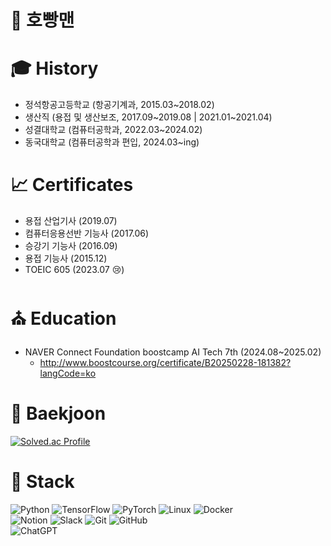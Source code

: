 # 👻 호빵맨

# 🎓 History
- 정석항공고등학교 (항공기계과, 2015.03~2018.02)
- 생산직 (용접 및 생산보조, 2017.09\~2019.08 | 2021.01\~2021.04)
- 성결대학교 (컴퓨터공학과, 2022.03~2024.02)
- 동국대학교 (컴퓨터공학과 편입, 2024.03~ing)

# 📈 Certificates
- 용접 산업기사 (2019.07)
- 컴퓨터응용선반 기능사 (2017.06)
- 승강기 기능사 (2016.09)
- 용접 기능사 (2015.12)
- TOEIC 605 (2023.07 😢)

# ⛪️ Education
- NAVER Connect Foundation boostcamp AI Tech 7th (2024.08~2025.02)
  - http://www.boostcourse.org/certificate/B20250228-181382?langCode=ko

# 🌄 Baekjoon
[![Solved.ac Profile](http://mazassumnida.wtf/api/generate_badge?boj=hocheol0303)](https://solved.ac/hocheol0303)

# 🌈 Stack
![Python](https://img.shields.io/badge/python-3670A0?style=for-the-badge&logo=python&logoColor=ffdd54)
![TensorFlow](https://img.shields.io/badge/TensorFlow-%23FF6F00.svg?style=for-the-badge&logo=TensorFlow&logoColor=white)
![PyTorch](https://img.shields.io/badge/PyTorch-%23EE4C2C.svg?style=for-the-badge&logo=PyTorch&logoColor=white)
![Linux](https://img.shields.io/badge/Linux-FCC624?style=for-the-badge&logo=linux&logoColor=black)
![Docker](https://img.shields.io/badge/docker-%230db7ed.svg?style=for-the-badge&logo=docker&logoColor=white)<br>
![Notion](https://img.shields.io/badge/Notion-%23000000.svg?style=for-the-badge&logo=notion&logoColor=white)
![Slack](https://img.shields.io/badge/Slack-4A154B?style=for-the-badge&logo=slack&logoColor=white)
![Git](https://img.shields.io/badge/git-%23F05033.svg?style=for-the-badge&logo=git&logoColor=white)
![GitHub](https://img.shields.io/badge/github-%23121011.svg?style=for-the-badge&logo=github&logoColor=white)<br>
![ChatGPT](https://img.shields.io/badge/chatGPT-74aa9c?style=for-the-badge&logo=openai&logoColor=white)
